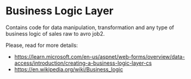 # Business Logic Layer

Contains code for data manipulation, transformation and any type
of business logic of sales raw to avro job2.

Please, read for more details:
- https://learn.microsoft.com/en-us/aspnet/web-forms/overview/data-access/introduction/creating-a-business-logic-layer-cs
- https://en.wikipedia.org/wiki/Business_logic
